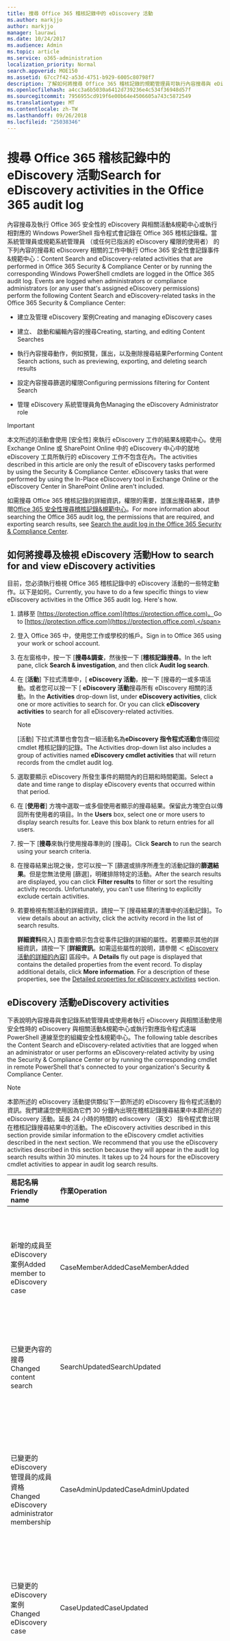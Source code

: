 ```yaml
---
title: 搜尋 Office 365 稽核記錄中的 eDiscovery 活動
ms.author: markjjo
author: markjjo
manager: laurawi
ms.date: 10/24/2017
ms.audience: Admin
ms.topic: article
ms.service: o365-administration
localization_priority: Normal
search.appverid: MOE150
ms.assetid: 67cc7f42-a53d-4751-b929-6005c80798f7
description: 了解如何將搜尋 Office 365 稽核記錄的規範管理員可執行內容搜尋與 eDiscovery 案件工作安全性會記錄的事件&amp;規範中心。
ms.openlocfilehash: a4cc3a6b5030a6412d739236e4c534f36948d57f
ms.sourcegitcommit: 7956955cd919f6e00b64e4506605a743c5872549
ms.translationtype: MT
ms.contentlocale: zh-TW
ms.lasthandoff: 09/26/2018
ms.locfileid: "25038346"
---
```

# <a name="search-for-ediscovery-activities-in-the-office-365-audit-log"></a><span data-ttu-id="9df3e-103">搜尋 Office 365 稽核記錄中的 eDiscovery 活動</span><span class="sxs-lookup"><span data-stu-id="9df3e-103">Search for eDiscovery activities in the Office 365 audit log</span></span>

<span data-ttu-id="9df3e-p101">內容搜尋及執行 Office 365 安全性的 eDiscovery 與相關活動&amp;規範中心或執行相對應的 Windows PowerShell 指令程式會記錄在 Office 365 稽核記錄檔。當系統管理員或規範系統管理員 （或任何已指派的 eDiscovery 權限的使用者） 的下列內容的搜尋和 eDiscovery 相關的工作中執行 Office 365 安全性會記錄事件&amp;規範中心：</span><span class="sxs-lookup"><span data-stu-id="9df3e-p101">Content Search and eDiscovery-related activities that are performed in Office 365 Security &amp; Compliance Center or by running the corresponding Windows PowerShell cmdlets are logged in the Office 365 audit log. Events are logged when administrators or compliance administrators (or any user that's assigned eDiscovery permissions) perform the following Content Search and eDiscovery-related tasks in the Office 365 Security &amp; Compliance Center:</span></span>
  
- <span data-ttu-id="9df3e-106">建立及管理 eDiscovery 案例</span><span class="sxs-lookup"><span data-stu-id="9df3e-106">Creating and managing eDiscovery cases</span></span>
    
- <span data-ttu-id="9df3e-107">建立、 啟動和編輯內容的搜尋</span><span class="sxs-lookup"><span data-stu-id="9df3e-107">Creating, starting, and editing Content Searches</span></span>
    
- <span data-ttu-id="9df3e-108">執行內容搜尋動作，例如預覽，匯出，以及刪除搜尋結果</span><span class="sxs-lookup"><span data-stu-id="9df3e-108">Performing Content Search actions, such as previewing, exporting, and deleting search results</span></span>
    
- <span data-ttu-id="9df3e-109">設定內容搜尋篩選的權限</span><span class="sxs-lookup"><span data-stu-id="9df3e-109">Configuring permissions filtering for Content Search</span></span>
    
- <span data-ttu-id="9df3e-110">管理 eDiscovery 系統管理員角色</span><span class="sxs-lookup"><span data-stu-id="9df3e-110">Managing the eDiscovery Administrator role</span></span>
    
> [!IMPORTANT]
> <span data-ttu-id="9df3e-p102">本文所述的活動會使用 [安全性] 來執行 eDiscovery 工作的結果&amp;規範中心。使用 Exchange Online 或 SharePoint Online 中的 eDiscovery 中心中的就地 eDiscovery 工具所執行的 eDiscovery 工作不包含在內。</span><span class="sxs-lookup"><span data-stu-id="9df3e-p102">The activities described in this article are only the result of eDiscovery tasks performed by using the Security &amp; Compliance Center. eDiscovery tasks that were performed by using the In-Place eDiscovery tool in Exchange Online or the eDiscovery Center in SharePoint Online aren't included.</span></span> 
  
<span data-ttu-id="9df3e-113">如需搜尋 Office 365 稽核記錄的詳細資訊，權限的需要，並匯出搜尋結果，請參閱[Office 365 安全性搜尋稽核記錄&amp;規範中心](search-the-audit-log-in-security-and-compliance.md)。</span><span class="sxs-lookup"><span data-stu-id="9df3e-113">For more information about searching the Office 365 audit log, the permissions that are required, and exporting search results, see [Search the audit log in the Office 365 Security &amp; Compliance Center](search-the-audit-log-in-security-and-compliance.md).</span></span>
  
## <a name="how-to-search-for-and-view-ediscovery-activities"></a><span data-ttu-id="9df3e-114">如何將搜尋及檢視 eDiscovery 活動</span><span class="sxs-lookup"><span data-stu-id="9df3e-114">How to search for and view eDiscovery activities</span></span>

<span data-ttu-id="9df3e-p103">目前，您必須執行檢視 Office 365 稽核記錄中的 eDiscovery 活動的一些特定動作。以下是如何。</span><span class="sxs-lookup"><span data-stu-id="9df3e-p103">Currently, you have to do a few specific things to view eDiscovery activities in the Office 365 audit log. Here's how.</span></span>
  
1. <span data-ttu-id="9df3e-117">請移至 [https://protection.office.com](https://protection.office.com)。</span><span class="sxs-lookup"><span data-stu-id="9df3e-117">Go to [https://protection.office.com](https://protection.office.com).</span></span>
    
2. <span data-ttu-id="9df3e-118">登入 Office 365 中，使用您工作或學校的帳戶。</span><span class="sxs-lookup"><span data-stu-id="9df3e-118">Sign in to Office 365 using your work or school account.</span></span>
    
3. <span data-ttu-id="9df3e-119">在左窗格中，按一下 [**搜尋&amp;調查**，然後按一下 [**稽核記錄搜尋**。</span><span class="sxs-lookup"><span data-stu-id="9df3e-119">In the left pane, click **Search &amp; investigation**, and then click **Audit log search**.</span></span>
    
4. <span data-ttu-id="9df3e-p104">在 [**活動**] 下拉式清單中，[ **eDiscovery 活動**，按一下 [搜尋的一或多項活動。或者您可以按一下 [ **eDiscovery 活動**搜尋所有 eDiscovery 相關的活動。</span><span class="sxs-lookup"><span data-stu-id="9df3e-p104">In the **Activities** drop-down list, under **eDiscovery activities**, click one or more activities to search for. Or you can click **eDiscovery activities** to search for all eDiscovery-related activities.</span></span> 
    
    > [!NOTE]
    > <span data-ttu-id="9df3e-122">[活動] 下拉式清單也會包含一組活動名為**eDiscovery 指令程式活動**會傳回從 cmdlet 稽核記錄的記錄。</span><span class="sxs-lookup"><span data-stu-id="9df3e-122">The Activities drop-down list also includes a group of activities named **eDiscovery cmdlet activities** that will return records from the cmdlet audit log.</span></span> 
  
5.  <span data-ttu-id="9df3e-123">選取要顯示 eDiscovery 所發生事件的期間內的日期和時間範圍。</span><span class="sxs-lookup"><span data-stu-id="9df3e-123">Select a date and time range to display eDiscovery events that occurred within that period.</span></span> 
    
6. <span data-ttu-id="9df3e-p105">在 [**使用者**] 方塊中選取一或多個使用者顯示的搜尋結果。保留此方塊空白以傳回所有使用者的項目。</span><span class="sxs-lookup"><span data-stu-id="9df3e-p105">In the **Users** box, select one or more users to display search results for. Leave this box blank to return entries for all users.</span></span> 
    
7. <span data-ttu-id="9df3e-126">按一下 [**搜尋**來執行使用搜尋準則的 [搜尋]。</span><span class="sxs-lookup"><span data-stu-id="9df3e-126">Click **Search** to run the search using your search criteria.</span></span> 
    
8. <span data-ttu-id="9df3e-p106">在搜尋結果出現之後，您可以按一下 [篩選或排序所產生的活動記錄的**篩選結果**。但是您無法使用 [篩選]，明確排除特定的活動。</span><span class="sxs-lookup"><span data-stu-id="9df3e-p106">After the search results are displayed, you can click **Filter results** to filter or sort the resulting activity records. Unfortunately, you can't use filtering to explicitly exclude certain activities.</span></span> 
    
9. <span data-ttu-id="9df3e-129">若要檢視有關活動的詳細資訊，請按一下 [搜尋結果的清單中的活動記錄]。</span><span class="sxs-lookup"><span data-stu-id="9df3e-129">To view details about an activity, click the activity record in the list of search results.</span></span> 
    
    <span data-ttu-id="9df3e-p107">**詳細資料**飛入] 頁面會顯示包含從事件記錄的詳細的屬性。若要顯示其他的詳細資訊，請按一下 [**詳細資訊**。如需這些屬性的說明，請參閱 ＜ [eDiscovery 活動的詳細的內容](#detailed-properties-for-ediscovery-activities)] 區段中。</span><span class="sxs-lookup"><span data-stu-id="9df3e-p107">A **Details** fly out page is displayed that contains the detailed properties from the event record. To display additional details, click **More information**. For a description of these properties, see the [Detailed properties for eDiscovery activities](#detailed-properties-for-ediscovery-activities) section.</span></span> 

  
## <a name="ediscovery-activities"></a><span data-ttu-id="9df3e-133">eDiscovery 活動</span><span class="sxs-lookup"><span data-stu-id="9df3e-133">eDiscovery activities</span></span>

<span data-ttu-id="9df3e-134">下表說明內容搜尋與會記錄系統管理員或使用者執行 eDiscovery 與相關活動使用安全性時的 eDiscovery 與相關活動&amp;規範中心或執行對應指令程式遠端 PowerShell 連線至您的組織安全性&amp;規範中心。</span><span class="sxs-lookup"><span data-stu-id="9df3e-134">The following table describes the Content Search and eDiscovery-related activities that are logged when an administrator or user performs an eDiscovery-related activity by using the Security &amp; Compliance Center or by running the corresponding cmdlet in remote PowerShell that's connected to your organization's Security &amp; Compliance Center.</span></span> 
  
> [!NOTE]
> <span data-ttu-id="9df3e-p108">本節所述的 eDiscovery 活動提供類似下一節所述的 eDiscovery 指令程式活動的資訊。我們建議您使用因為它們 30 分鐘內出現在稽核記錄搜尋結果中本節所述的 eDiscovery 活動。延長 24 小時的時間的 ediscovery （英文） 指令程式會出現在稽核記錄搜尋結果中的活動。</span><span class="sxs-lookup"><span data-stu-id="9df3e-p108">The eDiscovery activities described in this section provide similar information to the eDiscovery cmdlet activities described in the next section. We recommend that you use the eDiscovery activities described in this section because they will appear in the audit log search results within 30 minutes. It takes up to 24 hours for the eDiscovery cmdlet activities to appear in audit log search results.</span></span> 
  
|<span data-ttu-id="9df3e-138">**易記名稱**</span><span class="sxs-lookup"><span data-stu-id="9df3e-138">**Friendly name**</span></span>|<span data-ttu-id="9df3e-139">**作業**</span><span class="sxs-lookup"><span data-stu-id="9df3e-139">**Operation**</span></span>|<span data-ttu-id="9df3e-140">**對應的指令程式**</span><span class="sxs-lookup"><span data-stu-id="9df3e-140">**Corresponding cmdlet**</span></span>|<span data-ttu-id="9df3e-141">**描述**</span><span class="sxs-lookup"><span data-stu-id="9df3e-141">**Description**</span></span>|
|:-----|:-----|:-----|:-----|
|<span data-ttu-id="9df3e-142">新增的成員至 eDiscovery 案例</span><span class="sxs-lookup"><span data-stu-id="9df3e-142">Added member to eDiscovery case</span></span>  <br/> |<span data-ttu-id="9df3e-143">CaseMemberAdded</span><span class="sxs-lookup"><span data-stu-id="9df3e-143">CaseMemberAdded</span></span>  <br/> |<span data-ttu-id="9df3e-144">新增 ComplianceCaseMember</span><span class="sxs-lookup"><span data-stu-id="9df3e-144">Add-ComplianceCaseMember</span></span>  <br/> |<span data-ttu-id="9df3e-p109">使用者已新增為 eDiscovery 案例的成員。以案例的成員身分，使用者可以執行根據是否他們已指派必要權限的各種案例相關工作。</span><span class="sxs-lookup"><span data-stu-id="9df3e-p109">A user was added as a member of an eDiscovery case. As a member of a case, a user can perform various case-related tasks depending on whether they have been assigned the necessary permissions.</span></span>  <br/> |
|<span data-ttu-id="9df3e-147">已變更內容的搜尋</span><span class="sxs-lookup"><span data-stu-id="9df3e-147">Changed content search</span></span>  <br/> |<span data-ttu-id="9df3e-148">SearchUpdated</span><span class="sxs-lookup"><span data-stu-id="9df3e-148">SearchUpdated</span></span>  <br/> |<span data-ttu-id="9df3e-149">Set-ComplianceSearch</span><span class="sxs-lookup"><span data-stu-id="9df3e-149">Set-ComplianceSearch</span></span>  <br/> |<span data-ttu-id="9df3e-p110">已變更現有的內容搜尋。新增或移除的內容位置或編輯搜尋查詢可以包含的變更。</span><span class="sxs-lookup"><span data-stu-id="9df3e-p110">An existing content search was changed. Changes can include adding or removing content locations or editing the search query.</span></span>  <br/> |
|<span data-ttu-id="9df3e-152">已變更的 eDiscovery 管理員的成員資格</span><span class="sxs-lookup"><span data-stu-id="9df3e-152">Changed eDiscovery administrator membership</span></span>  <br/> |<span data-ttu-id="9df3e-153">CaseAdminUpdated</span><span class="sxs-lookup"><span data-stu-id="9df3e-153">CaseAdminUpdated</span></span>  <br/> |<span data-ttu-id="9df3e-154">更新 eDiscoveryCaseAdmin</span><span class="sxs-lookup"><span data-stu-id="9df3e-154">Update-eDiscoveryCaseAdmin</span></span>  <br/> |<span data-ttu-id="9df3e-p111">已變更您的組織中的 eDiscovery 管理員的清單。這項活動會記錄時的 eDiscovery 管理員清單取代為新的使用者群組。如果新增或移除單一使用者時，會記錄 CaseAdminAdded 作業。</span><span class="sxs-lookup"><span data-stu-id="9df3e-p111">The list of eDiscovery Administrators in your organization was changed. This activity is logged when the list of eDiscovery Administrators is replaced with a group of new users. If a single user is added or removed, the CaseAdminAdded operation is logged.</span></span>  <br/> |
|<span data-ttu-id="9df3e-158">已變更的 eDiscovery 案例</span><span class="sxs-lookup"><span data-stu-id="9df3e-158">Changed eDiscovery case</span></span>  <br/> |<span data-ttu-id="9df3e-159">CaseUpdated</span><span class="sxs-lookup"><span data-stu-id="9df3e-159">CaseUpdated</span></span>  <br/> |<span data-ttu-id="9df3e-160">設定 ComplianceCase</span><span class="sxs-lookup"><span data-stu-id="9df3e-160">Set-ComplianceCase</span></span>  <br/> |<span data-ttu-id="9df3e-p112">已變更 eDiscovery 案例。變更包括關閉開啟的案例或重新開啟關閉的案例。</span><span class="sxs-lookup"><span data-stu-id="9df3e-p112">An eDiscovery case was changed. Changes include closing an open case or re-opening a closed case.</span></span>  <br/> |
|<span data-ttu-id="9df3e-163">已變更的 eDiscovery 案件成員資格</span><span class="sxs-lookup"><span data-stu-id="9df3e-163">Changed eDiscovery case membership</span></span>  <br/> |<span data-ttu-id="9df3e-164">CaseMemberUpdated</span><span class="sxs-lookup"><span data-stu-id="9df3e-164">CaseMemberUpdated</span></span>  <br/> |<span data-ttu-id="9df3e-165">更新 ComplianceCaseMember</span><span class="sxs-lookup"><span data-stu-id="9df3e-165">Update-ComplianceCaseMember</span></span>  <br/> |<span data-ttu-id="9df3e-p113">已變更 eDiscovery 案例的成員資格清單。當所有成員都已都取代為一組新的使用者會記錄此活動。如果新增或移除的單一成員時，會記錄 CaseMemberAdded 或 CaseMemberRemoved 作業。</span><span class="sxs-lookup"><span data-stu-id="9df3e-p113">The membership list of an eDiscovery case was changed. This activity is logged when all members are replaced with a group of new users. If a single member is added or removed, CaseMemberAdded or CaseMemberRemoved operation is logged.</span></span>  <br/> |
|<span data-ttu-id="9df3e-169">變更搜尋權限篩選</span><span class="sxs-lookup"><span data-stu-id="9df3e-169">Changed search permissions filter</span></span>  <br/> |<span data-ttu-id="9df3e-170">SearchPermissionUpdated</span><span class="sxs-lookup"><span data-stu-id="9df3e-170">SearchPermissionUpdated</span></span>  <br/> |<span data-ttu-id="9df3e-171">設定 ComplianceSecurityFilter</span><span class="sxs-lookup"><span data-stu-id="9df3e-171">Set-ComplianceSecurityFilter</span></span>  <br/> |<span data-ttu-id="9df3e-172">搜尋的權限篩選已變更。</span><span class="sxs-lookup"><span data-stu-id="9df3e-172">A search permissions filter was changed.</span></span>  <br/> |
|<span data-ttu-id="9df3e-173">已變更的搜尋查詢的 eDiscovery 案件保留</span><span class="sxs-lookup"><span data-stu-id="9df3e-173">Changed search query for eDiscovery case hold</span></span>  <br/> |<span data-ttu-id="9df3e-174">HoldUpdated</span><span class="sxs-lookup"><span data-stu-id="9df3e-174">HoldUpdated</span></span>  <br/> |<span data-ttu-id="9df3e-175">設定 CaseHoldRule</span><span class="sxs-lookup"><span data-stu-id="9df3e-175">Set-CaseHoldRule</span></span>  <br/> |<span data-ttu-id="9df3e-p114">已變更查詢式保留 eDiscovery 案例相關聯。可能的變更包括編輯查詢或日期範圍內的查詢式保留。</span><span class="sxs-lookup"><span data-stu-id="9df3e-p114">A query-based hold associated with an eDiscovery case was changed. Possible changes include editing the query or date range for a query-based hold.</span></span>  <br/> |
|<span data-ttu-id="9df3e-178">下載內容搜尋預覽項目</span><span class="sxs-lookup"><span data-stu-id="9df3e-178">Content search preview item downloaded</span></span>  <br/> |<span data-ttu-id="9df3e-179">PreviewItemDownloaded</span><span class="sxs-lookup"><span data-stu-id="9df3e-179">PreviewItemDownloaded</span></span>  <br/> |<span data-ttu-id="9df3e-180">不適用</span><span class="sxs-lookup"><span data-stu-id="9df3e-180">N/A</span></span>  <br/> |<span data-ttu-id="9df3e-181">使用者下載項目至其本機電腦 （依序按一下 [**下載原始項目的**連結) 時預覽搜尋結果。</span><span class="sxs-lookup"><span data-stu-id="9df3e-181">A user downloaded an item to their local computer (by clicking the **Download original item** link) when previewing search results.</span></span>  <br/> |
|<span data-ttu-id="9df3e-182">內容搜尋預覽項目列</span><span class="sxs-lookup"><span data-stu-id="9df3e-182">Content search preview item listed</span></span>  <br/> |<span data-ttu-id="9df3e-183">PreviewItemListed</span><span class="sxs-lookup"><span data-stu-id="9df3e-183">PreviewItemListed</span></span>  <br/> |<span data-ttu-id="9df3e-184">不適用</span><span class="sxs-lookup"><span data-stu-id="9df3e-184">N/A</span></span>  <br/> |<span data-ttu-id="9df3e-185">使用者按下**預覽搜尋結果**顯示預覽搜尋結果頁面，其中會列出最多 1000 位內容的搜尋結果項目。</span><span class="sxs-lookup"><span data-stu-id="9df3e-185">A user clicked **Preview search results** to display the preview search results page, which lists up to 1000 items from the results of a Content Search.</span></span>  <br/> |
|<span data-ttu-id="9df3e-186">內容搜尋預覽項目檢視</span><span class="sxs-lookup"><span data-stu-id="9df3e-186">Content search preview item viewed</span></span>  <br/> |<span data-ttu-id="9df3e-187">PreviewItemRendered</span><span class="sxs-lookup"><span data-stu-id="9df3e-187">PreviewItemRendered</span></span>  <br/> |<span data-ttu-id="9df3e-188">不適用</span><span class="sxs-lookup"><span data-stu-id="9df3e-188">N/A</span></span>  <br/> |<span data-ttu-id="9df3e-189">EDiscovery 管理員預覽搜尋結果時按一下 [檢視項目。</span><span class="sxs-lookup"><span data-stu-id="9df3e-189">An eDiscovery manager viewed an item by clicking it when previewing search results.</span></span>  <br/> |
|<span data-ttu-id="9df3e-190">建立內容的搜尋</span><span class="sxs-lookup"><span data-stu-id="9df3e-190">Created content search</span></span>  <br/> |<span data-ttu-id="9df3e-191">SearchCreated</span><span class="sxs-lookup"><span data-stu-id="9df3e-191">SearchCreated</span></span>  <br/> |<span data-ttu-id="9df3e-192">New-ComplianceSearch</span><span class="sxs-lookup"><span data-stu-id="9df3e-192">New-ComplianceSearch</span></span>  <br/> |<span data-ttu-id="9df3e-193">建立新的內容搜尋。</span><span class="sxs-lookup"><span data-stu-id="9df3e-193">A new content search was created.</span></span>  <br/> |
|<span data-ttu-id="9df3e-194">建立的 eDiscovery 管理員</span><span class="sxs-lookup"><span data-stu-id="9df3e-194">Created eDiscovery administrator</span></span>  <br/> |<span data-ttu-id="9df3e-195">CaseAdminAdded</span><span class="sxs-lookup"><span data-stu-id="9df3e-195">CaseAdminAdded</span></span>  <br/> |<span data-ttu-id="9df3e-196">新增 eDiscoveryCaseAdmin</span><span class="sxs-lookup"><span data-stu-id="9df3e-196">Add-eDiscoveryCaseAdmin</span></span>  <br/> |<span data-ttu-id="9df3e-197">使用者已新增為組織中的 eDiscovery 管理員。</span><span class="sxs-lookup"><span data-stu-id="9df3e-197">A user was added as an eDiscovery Administrator in the organization.</span></span>  <br/> |
|<span data-ttu-id="9df3e-198">建立的 eDiscovery 案例</span><span class="sxs-lookup"><span data-stu-id="9df3e-198">Created eDiscovery case</span></span>  <br/> |<span data-ttu-id="9df3e-199">CaseAdded</span><span class="sxs-lookup"><span data-stu-id="9df3e-199">CaseAdded</span></span>  <br/> |<span data-ttu-id="9df3e-200">新 ComplianceCase</span><span class="sxs-lookup"><span data-stu-id="9df3e-200">New-ComplianceCase</span></span>  <br/> |<span data-ttu-id="9df3e-p115">建立 eDiscovery 案例。建立案例之後，您只能有指定其名稱。新增成員、 建立保留，以及建立 case 結果中所記錄的其他事件相關聯的內容搜尋其他案例相關的工作。</span><span class="sxs-lookup"><span data-stu-id="9df3e-p115">An eDiscovery case was created. When a case is created, you only have to give it a name. Other case-related tasks such as adding members, creating holds, and creating content searches associated with the case result in additional events being logged.</span></span>  <br/> |
|<span data-ttu-id="9df3e-204">建立搜尋權限篩選</span><span class="sxs-lookup"><span data-stu-id="9df3e-204">Created search permissions filter</span></span>  <br/> |<span data-ttu-id="9df3e-205">SearchPermissionCreated</span><span class="sxs-lookup"><span data-stu-id="9df3e-205">SearchPermissionCreated</span></span>  <br/> |<span data-ttu-id="9df3e-206">新 ComplianceSecurityFilter</span><span class="sxs-lookup"><span data-stu-id="9df3e-206">New-ComplianceSecurityFilter</span></span>  <br/> |<span data-ttu-id="9df3e-207">建立搜尋權限篩選時。</span><span class="sxs-lookup"><span data-stu-id="9df3e-207">A search permissions filter was created.</span></span>  <br/> |
|<span data-ttu-id="9df3e-208">建立的搜尋查詢的 eDiscovery 案件保留</span><span class="sxs-lookup"><span data-stu-id="9df3e-208">Created search query for eDiscovery case hold</span></span>  <br/> |<span data-ttu-id="9df3e-209">HoldCreated</span><span class="sxs-lookup"><span data-stu-id="9df3e-209">HoldCreated</span></span>  <br/> |<span data-ttu-id="9df3e-210">新 CaseHoldRule</span><span class="sxs-lookup"><span data-stu-id="9df3e-210">New-CaseHoldRule</span></span>  <br/> |<span data-ttu-id="9df3e-211">建立查詢式保留 eDiscovery 案例相關聯。</span><span class="sxs-lookup"><span data-stu-id="9df3e-211">A query-based hold associated with an eDiscovery case was created.</span></span>  <br/> |
|<span data-ttu-id="9df3e-212">已刪除的內容搜尋</span><span class="sxs-lookup"><span data-stu-id="9df3e-212">Deleted content search</span></span>  <br/> |<span data-ttu-id="9df3e-213">SearchRemoved</span><span class="sxs-lookup"><span data-stu-id="9df3e-213">SearchRemoved</span></span>  <br/> |<span data-ttu-id="9df3e-214">Remove-ComplianceSearch</span><span class="sxs-lookup"><span data-stu-id="9df3e-214">Remove-ComplianceSearch</span></span>  <br/> |<span data-ttu-id="9df3e-215">已刪除現有的內容搜尋。</span><span class="sxs-lookup"><span data-stu-id="9df3e-215">An existing content search was deleted.</span></span>  <br/> |
|<span data-ttu-id="9df3e-216">刪除的 eDiscovery 管理員</span><span class="sxs-lookup"><span data-stu-id="9df3e-216">Deleted eDiscovery administrator</span></span>  <br/> |<span data-ttu-id="9df3e-217">CaseAdminRemoved</span><span class="sxs-lookup"><span data-stu-id="9df3e-217">CaseAdminRemoved</span></span>  <br/> |<span data-ttu-id="9df3e-218">移除 eDiscoveryCaseAdmin</span><span class="sxs-lookup"><span data-stu-id="9df3e-218">Remove-eDiscoveryCaseAdmin</span></span>  <br/> |<span data-ttu-id="9df3e-219">EDiscovery 管理員已從您的組織中刪除。</span><span class="sxs-lookup"><span data-stu-id="9df3e-219">An eDiscovery Administrator was deleted from your organization.</span></span>  <br/> |
|<span data-ttu-id="9df3e-220">已刪除的 eDiscovery 案例</span><span class="sxs-lookup"><span data-stu-id="9df3e-220">Deleted eDiscovery case</span></span>  <br/> |<span data-ttu-id="9df3e-221">CaseRemoved</span><span class="sxs-lookup"><span data-stu-id="9df3e-221">CaseRemoved</span></span>  <br/> |<span data-ttu-id="9df3e-222">移除 ComplianceCase</span><span class="sxs-lookup"><span data-stu-id="9df3e-222">Remove-ComplianceCase</span></span>  <br/> |<span data-ttu-id="9df3e-p116">已刪除 eDiscovery 案例。與案例相關聯任何保留具有要移除之前可刪除案例的附註。</span><span class="sxs-lookup"><span data-stu-id="9df3e-p116">An eDiscovery case was deleted. Note that any hold associated with the case has to be removed before the case can be deleted.</span></span>  <br/> |
|<span data-ttu-id="9df3e-225">刪除的搜尋權限篩選</span><span class="sxs-lookup"><span data-stu-id="9df3e-225">Deleted search permissions filter</span></span>  <br/> |<span data-ttu-id="9df3e-226">SearchPermissionRemoved</span><span class="sxs-lookup"><span data-stu-id="9df3e-226">SearchPermissionRemoved</span></span>  <br/> |<span data-ttu-id="9df3e-227">移除 ComplianceSecurityFilter</span><span class="sxs-lookup"><span data-stu-id="9df3e-227">Remove-ComplianceSecurityFilter</span></span>  <br/> |<span data-ttu-id="9df3e-228">搜尋的權限篩選已遭刪除。</span><span class="sxs-lookup"><span data-stu-id="9df3e-228">A search permissions filter was deleted.</span></span>  <br/> |
|<span data-ttu-id="9df3e-229">EDiscovery 案件保留已刪除的搜尋查詢</span><span class="sxs-lookup"><span data-stu-id="9df3e-229">Deleted search query for eDiscovery case hold</span></span>  <br/> |<span data-ttu-id="9df3e-230">HoldRemoved</span><span class="sxs-lookup"><span data-stu-id="9df3e-230">HoldRemoved</span></span>  <br/> |<span data-ttu-id="9df3e-231">移除 CaseHoldRule</span><span class="sxs-lookup"><span data-stu-id="9df3e-231">Remove-CaseHoldRule</span></span>  <br/> |<span data-ttu-id="9df3e-p117">EDiscovery 案例相關聯的查詢式保留已刪除。從保留移除查詢通常是刪除保留的結果。刪除保留或保留查詢時所保留的內容位置所發行。</span><span class="sxs-lookup"><span data-stu-id="9df3e-p117">A query-based hold associated with an eDiscovery case was deleted. Removing the query from the hold is often the result of deleting a hold. When a hold or a hold query are deleted, the content locations that were on hold are released.</span></span>  <br/> |
|<span data-ttu-id="9df3e-235">下載的匯出的內容搜尋</span><span class="sxs-lookup"><span data-stu-id="9df3e-235">Downloaded export of content search</span></span>  <br/> |<span data-ttu-id="9df3e-236">SearchResultDownloaded</span><span class="sxs-lookup"><span data-stu-id="9df3e-236">SearchResultDownloaded</span></span>  <br/> |<span data-ttu-id="9df3e-237">不適用</span><span class="sxs-lookup"><span data-stu-id="9df3e-237">N/A</span></span>  <br/> |<span data-ttu-id="9df3e-p118">使用者下載到他們的本機電腦的內容的搜尋結果。請注意**啟動匯出的內容搜尋**活動起始之前可以下載搜尋結果。</span><span class="sxs-lookup"><span data-stu-id="9df3e-p118">A user downloaded the results of a content search to their local computer. Note that a **Started export of content search** activity has to be initiated before search results can be downloaded.  </span></span><br/> |
|<span data-ttu-id="9df3e-240">預覽內容搜尋結果</span><span class="sxs-lookup"><span data-stu-id="9df3e-240">Previewed results of content search</span></span>  <br/> |<span data-ttu-id="9df3e-241">SearchPreviewed</span><span class="sxs-lookup"><span data-stu-id="9df3e-241">SearchPreviewed</span></span>  <br/> |<span data-ttu-id="9df3e-242">不適用</span><span class="sxs-lookup"><span data-stu-id="9df3e-242">N/A</span></span>  <br/> |<span data-ttu-id="9df3e-243">使用者可預覽內容搜尋結果。</span><span class="sxs-lookup"><span data-stu-id="9df3e-243">A user previewed the results of a content search.</span></span>  <br/> |
|<span data-ttu-id="9df3e-244">已清除內容的搜尋結果</span><span class="sxs-lookup"><span data-stu-id="9df3e-244">Purged results of content search</span></span>  <br/> |<span data-ttu-id="9df3e-245">SearchResultsPurged</span><span class="sxs-lookup"><span data-stu-id="9df3e-245">SearchResultsPurged</span></span>  <br/> |<span data-ttu-id="9df3e-246">New-ComplianceSearchAction</span><span class="sxs-lookup"><span data-stu-id="9df3e-246">New-ComplianceSearchAction</span></span>  <br/> |<span data-ttu-id="9df3e-247">使用者執行清除內容的搜尋結果**新增 ComplianceSearchAction-清除**命令。</span><span class="sxs-lookup"><span data-stu-id="9df3e-247">A user purged the results of a Content Search by running the **New-ComplianceSearchAction -Purge** command.</span></span>  <br/> |
|<span data-ttu-id="9df3e-248">已移除的內容搜尋分析</span><span class="sxs-lookup"><span data-stu-id="9df3e-248">Removed analysis of content search</span></span>  <br/> |<span data-ttu-id="9df3e-249">RemovedSearchResultsSentToZoom</span><span class="sxs-lookup"><span data-stu-id="9df3e-249">RemovedSearchResultsSentToZoom</span></span>  <br/> |<span data-ttu-id="9df3e-250">移除 ComplianceSearchAction</span><span class="sxs-lookup"><span data-stu-id="9df3e-250">Remove-ComplianceSearchAction</span></span>  <br/> |<span data-ttu-id="9df3e-p119">內容搜尋準備動作 （若要準備 Office 365 進階 eDiscovery 搜尋結果） 已遭刪除。若 [準備] 動作小於兩週的舊，請從 Microsoft Azure 存放區刪除已備妥進階 eDiscovery 搜尋結果。如果 [準備] 動作已超過 2 週，此事件會指出已刪除的對應準備動作。</span><span class="sxs-lookup"><span data-stu-id="9df3e-p119">A content search prepare action (to prepare search results for Office 365 Advanced eDiscovery) was deleted. If the preparation action was less than two weeks old, the search results that were prepared for Advanced eDiscovery were deleted from the Microsoft Azure storage area. If the preparation action was older than 2 weeks, then this event indicates that only the corresponding preparation action was deleted.</span></span>  <br/> |
|<span data-ttu-id="9df3e-254">已移除的匯出的內容搜尋</span><span class="sxs-lookup"><span data-stu-id="9df3e-254">Removed export of content search</span></span>  <br/> |<span data-ttu-id="9df3e-255">RemovedSearchExported</span><span class="sxs-lookup"><span data-stu-id="9df3e-255">RemovedSearchExported</span></span>  <br/> |<span data-ttu-id="9df3e-256">移除 ComplianceSearchAction</span><span class="sxs-lookup"><span data-stu-id="9df3e-256">Remove-ComplianceSearchAction</span></span>  <br/> |<span data-ttu-id="9df3e-p120">內容搜尋匯出動作已遭刪除。如果 [匯出] 動作已小於兩週的舊，已刪除已上傳至 Microsoft Azure 的存放區] 區域中的搜尋結果。如果 [匯出] 動作已超過 2 週，此事件會指出已刪除的對應匯出動作。</span><span class="sxs-lookup"><span data-stu-id="9df3e-p120">A content search export action was deleted. If the export action was less than two weeks old, the search results that were uploaded to the Microsoft Azure storage area were deleted. If the export action was older than 2 weeks, then this event indicates that only the corresponding export action was deleted.</span></span>  <br/> |
|<span data-ttu-id="9df3e-260">已移除的成員從 eDiscovery 案例</span><span class="sxs-lookup"><span data-stu-id="9df3e-260">Removed member from eDiscovery case</span></span>  <br/> |<span data-ttu-id="9df3e-261">CaseMemberRemoved</span><span class="sxs-lookup"><span data-stu-id="9df3e-261">CaseMemberRemoved</span></span>  <br/> |<span data-ttu-id="9df3e-262">移除 ComplianceCaseMember</span><span class="sxs-lookup"><span data-stu-id="9df3e-262">Remove-ComplianceCaseMember</span></span>  <br/> |<span data-ttu-id="9df3e-263">使用者已移除 eDiscovery 案例的成員。</span><span class="sxs-lookup"><span data-stu-id="9df3e-263">A user was removed as a member of an eDiscovery case.</span></span>  <br/> |
|<span data-ttu-id="9df3e-264">移除預覽內容搜尋結果</span><span class="sxs-lookup"><span data-stu-id="9df3e-264">Removed preview results of content search</span></span>  <br/> |<span data-ttu-id="9df3e-265">RemovedSearchPreviewed</span><span class="sxs-lookup"><span data-stu-id="9df3e-265">RemovedSearchPreviewed</span></span>  <br/> |<span data-ttu-id="9df3e-266">移除 ComplianceSearchAction</span><span class="sxs-lookup"><span data-stu-id="9df3e-266">Remove-ComplianceSearchAction</span></span>  <br/> |<span data-ttu-id="9df3e-267">內容搜尋預覽動作已遭刪除。</span><span class="sxs-lookup"><span data-stu-id="9df3e-267">A content search preview action was deleted.</span></span>  <br/> |
|<span data-ttu-id="9df3e-268">執行內容搜尋已移除的清除動作</span><span class="sxs-lookup"><span data-stu-id="9df3e-268">Removed purge action performed on content search</span></span>  <br/> |<span data-ttu-id="9df3e-269">RemovedSearchResultsPurged</span><span class="sxs-lookup"><span data-stu-id="9df3e-269">RemovedSearchResultsPurged</span></span>  <br/> |<span data-ttu-id="9df3e-270">移除 ComplianceSearchAction</span><span class="sxs-lookup"><span data-stu-id="9df3e-270">Remove-ComplianceSearchAction</span></span>  <br/> |<span data-ttu-id="9df3e-271">內容搜尋清除動作已遭刪除。</span><span class="sxs-lookup"><span data-stu-id="9df3e-271">A content search purge action was deleted.</span></span>  <br/> |
|<span data-ttu-id="9df3e-272">移除搜尋報告</span><span class="sxs-lookup"><span data-stu-id="9df3e-272">Removed search report</span></span>  <br/> |<span data-ttu-id="9df3e-273">SearchReportRemoved</span><span class="sxs-lookup"><span data-stu-id="9df3e-273">SearchReportRemoved</span></span>  <br/> |<span data-ttu-id="9df3e-274">移除 ComplianceSearchAction</span><span class="sxs-lookup"><span data-stu-id="9df3e-274">Remove-ComplianceSearchAction</span></span>  <br/> |<span data-ttu-id="9df3e-275">內容搜尋匯出報告動作已遭刪除。</span><span class="sxs-lookup"><span data-stu-id="9df3e-275">A content search export report action was deleted.</span></span>  <br/> |
|<span data-ttu-id="9df3e-276">內容搜尋的開始的分析</span><span class="sxs-lookup"><span data-stu-id="9df3e-276">Started analysis of content search</span></span>  <br/> |<span data-ttu-id="9df3e-277">SearchResultsSentToZoom</span><span class="sxs-lookup"><span data-stu-id="9df3e-277">SearchResultsSentToZoom</span></span>  <br/> |<span data-ttu-id="9df3e-278">New-ComplianceSearchAction</span><span class="sxs-lookup"><span data-stu-id="9df3e-278">New-ComplianceSearchAction</span></span>  <br/> |<span data-ttu-id="9df3e-279">內容的搜尋結果已備妥進階在 eDiscovery 中的分析。</span><span class="sxs-lookup"><span data-stu-id="9df3e-279">The results of a content search were prepared for analysis in Advanced eDiscovery.</span></span>  <br/> |
|<span data-ttu-id="9df3e-280">啟動內容的搜尋</span><span class="sxs-lookup"><span data-stu-id="9df3e-280">Started content search</span></span>  <br/> |<span data-ttu-id="9df3e-281">SearchStarted</span><span class="sxs-lookup"><span data-stu-id="9df3e-281">SearchStarted</span></span>  <br/> |<span data-ttu-id="9df3e-282">Start-ComplianceSearch</span><span class="sxs-lookup"><span data-stu-id="9df3e-282">Start-ComplianceSearch</span></span>  <br/> |<span data-ttu-id="9df3e-p121">啟動內容的搜尋。當您建立或變更內容的搜尋使用安全性&amp;規範中心 GUI，搜尋會自動啟動。如果您建立或使用**新 ComplianceSearch**或**組 ComplianceSearch**指令程式來變更搜尋，您必須執行**開始 ComplianceSearch**指令程式來啟動搜尋。</span><span class="sxs-lookup"><span data-stu-id="9df3e-p121">A content search was started. When you create or change a content search by using the Security &amp; Compliance Center GUI, the search is automatically started. If you create or change a search by using the **New-ComplianceSearch** or **Set-ComplianceSearch** cmdlet, you have to run the **Start-ComplianceSearch** cmdlet to start the search.  </span></span><br/> |
|<span data-ttu-id="9df3e-286">內容搜尋的開始的匯出</span><span class="sxs-lookup"><span data-stu-id="9df3e-286">Started export of content search</span></span>  <br/> |<span data-ttu-id="9df3e-287">SearchExported</span><span class="sxs-lookup"><span data-stu-id="9df3e-287">SearchExported</span></span>  <br/> |<span data-ttu-id="9df3e-288">New-ComplianceSearchAction</span><span class="sxs-lookup"><span data-stu-id="9df3e-288">New-ComplianceSearchAction</span></span>  <br/> |<span data-ttu-id="9df3e-289">使用者在匯出內容的搜尋結果。</span><span class="sxs-lookup"><span data-stu-id="9df3e-289">A user exported the results of a content search.</span></span>  <br/> |
|<span data-ttu-id="9df3e-290">開始的匯出報告</span><span class="sxs-lookup"><span data-stu-id="9df3e-290">Started export report</span></span>  <br/> |<span data-ttu-id="9df3e-291">SearchReport</span><span class="sxs-lookup"><span data-stu-id="9df3e-291">SearchReport</span></span>  <br/> |<span data-ttu-id="9df3e-292">New-ComplianceSearchAction</span><span class="sxs-lookup"><span data-stu-id="9df3e-292">New-ComplianceSearchAction</span></span>  <br/> |<span data-ttu-id="9df3e-293">使用者在匯出內容搜尋報告。</span><span class="sxs-lookup"><span data-stu-id="9df3e-293">A user exported a content search report.</span></span>  <br/> |
|<span data-ttu-id="9df3e-294">停止內容搜尋</span><span class="sxs-lookup"><span data-stu-id="9df3e-294">Stopped content search</span></span>  <br/> |<span data-ttu-id="9df3e-295">SearchStopped</span><span class="sxs-lookup"><span data-stu-id="9df3e-295">SearchStopped</span></span>  <br/> |<span data-ttu-id="9df3e-296">Stop-ComplianceSearch</span><span class="sxs-lookup"><span data-stu-id="9df3e-296">Stop-ComplianceSearch</span></span>  <br/> |<span data-ttu-id="9df3e-297">使用者已停止內容的搜尋。</span><span class="sxs-lookup"><span data-stu-id="9df3e-297">A user stopped a content search.</span></span>  <br/> |
  
## <a name="ediscovery-cmdlet-activities"></a><span data-ttu-id="9df3e-298">eDiscovery 指令程式活動</span><span class="sxs-lookup"><span data-stu-id="9df3e-298">eDiscovery cmdlet activities</span></span>

<span data-ttu-id="9df3e-p122">下表列出系統管理員或使用者會使用 [安全性] 執行 eDiscovery 與相關活動會記錄指令程式稽核記錄&amp;規範中心或相對應的指令程式執行遠端 PowerShell 中的連線至您的組織安全性&amp;規範中心。請注意的不同此表格中所列的指令程式活動與前一節所述的 eDiscovery 活動的稽核記錄一筆記錄的詳細的資訊。</span><span class="sxs-lookup"><span data-stu-id="9df3e-p122">The following table lists the cmdlet audit log records that are logged when an administrator or user performs an eDiscovery-related activity by using the Security &amp; Compliance Center or by running the corresponding cmdlet in remote PowerShell that's connected to your organization's Security &amp; Compliance Center. Note that the detailed information in the audit log record is different for the cmdlet activities listed in this table and the eDiscovery activities described in the previous section.</span></span> 
  
<span data-ttu-id="9df3e-301">先前所述，延長 24 小時的時間 ediscovery 指令程式會出現在稽核記錄搜尋結果中的活動。</span><span class="sxs-lookup"><span data-stu-id="9df3e-301">As previously stated, it takes up to 24 hours for eDiscovery cmdlet activities to appear in the audit log search results.</span></span>
  
> [!TIP]
> <span data-ttu-id="9df3e-p123">下表中的 [**作業**] 欄中的 cmdlet 連結至 TechNet 上對應的指令程式說明主題。移至每個指令程式可用參數的描述指令程式說明主題。記錄每個 eDiscovery 指令程式活動的稽核記錄項目中會包含參數和參數值已指令程式搭配使用。</span><span class="sxs-lookup"><span data-stu-id="9df3e-p123">The cmdlets in the **Operation** column in the following table are linked to the corresponding cmdlet help topic on TechNet. Go to the cmdlet help topic for a description of the available parameters for each cmdlet. The parameter and the parameter value that were used with a cmdlet are included in the audit log entry for each eDiscovery cmdlet activity that's logged.</span></span> 
  
|<span data-ttu-id="9df3e-305">**易記名稱**</span><span class="sxs-lookup"><span data-stu-id="9df3e-305">**Friendly name**</span></span>|<span data-ttu-id="9df3e-306">**作業 (cmdlet)**</span><span class="sxs-lookup"><span data-stu-id="9df3e-306">**Operation (cmdlet)**</span></span>|<span data-ttu-id="9df3e-307">**描述**</span><span class="sxs-lookup"><span data-stu-id="9df3e-307">**Description**</span></span>|
|:-----|:-----|:-----|
|<span data-ttu-id="9df3e-308">EDiscovery 案例中建立的暫止</span><span class="sxs-lookup"><span data-stu-id="9df3e-308">Created hold in eDiscovery case</span></span>  <br/> |[<span data-ttu-id="9df3e-309">新 CaseHoldPolicy</span><span class="sxs-lookup"><span data-stu-id="9df3e-309">New-CaseHoldPolicy</span></span>](https://go.microsoft.com/fwlink/p/?LinkId=823813) <br/> |<span data-ttu-id="9df3e-p124">保留所建立的 eDiscovery 案例。或者沒有指定的內容來源可以建立保留。如果指定的內容來源，他們將稽核記錄項目中加以識別。</span><span class="sxs-lookup"><span data-stu-id="9df3e-p124">A hold was created for an eDiscovery case. A hold can be created with or without specifying a content source. If content sources are specified, they'll be identified in the audit log entry.</span></span>  <br/> |
|<span data-ttu-id="9df3e-313">刪除的保留從 eDiscovery 案例</span><span class="sxs-lookup"><span data-stu-id="9df3e-313">Deleted hold from eDiscovery case</span></span>  <br/> |[<span data-ttu-id="9df3e-314">移除 CaseHoldPolicy</span><span class="sxs-lookup"><span data-stu-id="9df3e-314">Remove-CaseHoldPolicy</span></span>](https://go.microsoft.com/fwlink/p/?LinkId=823814) <br/> |<span data-ttu-id="9df3e-p125">EDiscovery 案例相關聯的保留已刪除。刪除保留釋放所有從保留內容的位置。刪除保留也會導致刪除與該保留相關聯的 case 保留規則 （請參閱**移除 CaseHoldRule**下）。</span><span class="sxs-lookup"><span data-stu-id="9df3e-p125">A hold that is associated with an eDiscovery case was deleted. Deleting a hold releases all of the content locations from the hold. Deleting the hold also results in deleting the case hold rules associated with the hold (see **Remove-CaseHoldRule** below).  </span></span><br/> |
|<span data-ttu-id="9df3e-318">EDiscovery 案例中的變更的暫止</span><span class="sxs-lookup"><span data-stu-id="9df3e-318">Changed hold in eDiscovery case</span></span>  <br/> |[<span data-ttu-id="9df3e-319">設定 CaseHoldPolicy</span><span class="sxs-lookup"><span data-stu-id="9df3e-319">Set-CaseHoldPolicy</span></span>](https://go.microsoft.com/fwlink/p/?LinkId=823815) <br/> |<span data-ttu-id="9df3e-p126">EDiscovery 與相關聯的保留已變更。可能的變更包括新增或移除的內容位置或關閉 （停用） 保留。</span><span class="sxs-lookup"><span data-stu-id="9df3e-p126">A hold that is associated with an eDiscovery was changed. Possible changes include adding or removing content locations or turning off (disabling) the hold.</span></span>  <br/> |
|<span data-ttu-id="9df3e-322">建立的搜尋查詢的 eDiscovery 案件保留</span><span class="sxs-lookup"><span data-stu-id="9df3e-322">Created search query for eDiscovery case hold</span></span>  <br/> |[<span data-ttu-id="9df3e-323">新 CaseHoldRule</span><span class="sxs-lookup"><span data-stu-id="9df3e-323">New-CaseHoldRule</span></span>](https://go.microsoft.com/fwlink/p/?LinkId=823816) <br/> |<span data-ttu-id="9df3e-324">建立查詢式保留 eDiscovery 案例相關聯。</span><span class="sxs-lookup"><span data-stu-id="9df3e-324">A query-based hold associated with an eDiscovery case was created.</span></span>  <br/> |
|<span data-ttu-id="9df3e-325">EDiscovery 案件保留已刪除的搜尋查詢</span><span class="sxs-lookup"><span data-stu-id="9df3e-325">Deleted search query for eDiscovery case hold</span></span>  <br/> |[<span data-ttu-id="9df3e-326">移除 CaseHoldRule</span><span class="sxs-lookup"><span data-stu-id="9df3e-326">Remove-CaseHoldRule</span></span>](https://go.microsoft.com/fwlink/p/?LinkId=823820) <br/> |<span data-ttu-id="9df3e-p127">EDiscovery 案例相關聯的查詢式保留已刪除。從保留移除查詢通常是刪除保留的結果。刪除保留或保留查詢時所保留的內容位置所發行。</span><span class="sxs-lookup"><span data-stu-id="9df3e-p127">A query-based hold associated with an eDiscovery case was deleted. Removing the query from the hold is often the result of deleting a hold. When a hold or a hold query are deleted, the content locations that were on hold are released.</span></span>  <br/> |
|<span data-ttu-id="9df3e-330">已變更的搜尋查詢的 eDiscovery 案件保留</span><span class="sxs-lookup"><span data-stu-id="9df3e-330">Changed search query for eDiscovery case hold</span></span>  <br/> |[<span data-ttu-id="9df3e-331">設定 CaseHoldRule</span><span class="sxs-lookup"><span data-stu-id="9df3e-331">Set-CaseHoldRule</span></span>](https://go.microsoft.com/fwlink/p/?LinkId=823819) <br/> |<span data-ttu-id="9df3e-p128">已變更查詢式保留 eDiscovery 案例相關聯。可能的變更包括編輯查詢或日期範圍內的查詢式保留。</span><span class="sxs-lookup"><span data-stu-id="9df3e-p128">A query-based hold associated with an eDiscovery case was changed. Possible changes include editing the query or date range for a query-based hold.</span></span>  <br/> |
|<span data-ttu-id="9df3e-334">建立的 eDiscovery 案例</span><span class="sxs-lookup"><span data-stu-id="9df3e-334">Created eDiscovery case</span></span>  <br/> |[<span data-ttu-id="9df3e-335">新 ComplianceCase</span><span class="sxs-lookup"><span data-stu-id="9df3e-335">New-ComplianceCase</span></span>](https://go.microsoft.com/fwlink/p/?LinkId=823842) <br/> |<span data-ttu-id="9df3e-p129">建立 eDiscovery 案例。建立案例之後，您只能有指定其名稱。新增成員、 建立保留，以及建立 case 結果中所記錄的其他事件相關聯的內容搜尋其他案例相關的工作。</span><span class="sxs-lookup"><span data-stu-id="9df3e-p129">An eDiscovery case was created. When a case is created, you only have to give it a name. Other case-related tasks such as adding members, creating holds, and creating content searches associated with the case result in additional events being logged.</span></span>  <br/> |
|<span data-ttu-id="9df3e-339">已刪除的 eDiscovery 案例</span><span class="sxs-lookup"><span data-stu-id="9df3e-339">Deleted eDiscovery case</span></span>  <br/> |[<span data-ttu-id="9df3e-340">移除 ComplianceCase</span><span class="sxs-lookup"><span data-stu-id="9df3e-340">Remove-ComplianceCase</span></span>](https://go.microsoft.com/fwlink/p/?LinkId=823844) <br/> |<span data-ttu-id="9df3e-p130">已刪除 eDiscovery 案例。與案例相關聯任何保留具有要移除之前可刪除案例的附註。</span><span class="sxs-lookup"><span data-stu-id="9df3e-p130">An eDiscovery case was deleted. Note that any hold associated with the case has to be removed before the case can be deleted.</span></span>  <br/> |
|<span data-ttu-id="9df3e-343">已變更的 eDiscovery 案例</span><span class="sxs-lookup"><span data-stu-id="9df3e-343">Changed eDiscovery case</span></span>  <br/> |[<span data-ttu-id="9df3e-344">設定 ComplianceCase</span><span class="sxs-lookup"><span data-stu-id="9df3e-344">Set-ComplianceCase</span></span>](https://go.microsoft.com/fwlink/p/?LinkId=823846) <br/> |<span data-ttu-id="9df3e-p131">已變更 eDiscovery 案例。變更包括關閉開啟的案例或重新開啟關閉的案例。</span><span class="sxs-lookup"><span data-stu-id="9df3e-p131">An eDiscovery case was changed. Changes include closing an open case or re-opening a closed case.</span></span>  <br/> |
|<span data-ttu-id="9df3e-347">新增的成員至 eDiscovery 案例</span><span class="sxs-lookup"><span data-stu-id="9df3e-347">Added member to eDiscovery case</span></span>  <br/> |[<span data-ttu-id="9df3e-348">新增 ComplianceCaseMember</span><span class="sxs-lookup"><span data-stu-id="9df3e-348">Add-ComplianceCaseMember</span></span>](https://go.microsoft.com/fwlink/p/?LinkId=823848) <br/> |<span data-ttu-id="9df3e-p132">使用者已新增為 eDiscovery 案例的成員。以案例的成員身分，使用者可以執行根據是否他們已指派必要權限的各種案例相關工作。</span><span class="sxs-lookup"><span data-stu-id="9df3e-p132">A user was added as a member of an eDiscovery case. As a member of a case, a user can perform various case-related tasks depending on whether they have been assigned the necessary permissions.</span></span>  <br/> |
|<span data-ttu-id="9df3e-351">已移除的成員從 eDiscovery 案例</span><span class="sxs-lookup"><span data-stu-id="9df3e-351">Removed member from eDiscovery case</span></span>  <br/> |[<span data-ttu-id="9df3e-352">移除 ComplianceCaseMember</span><span class="sxs-lookup"><span data-stu-id="9df3e-352">Remove-ComplianceCaseMember</span></span>](https://go.microsoft.com/fwlink/p/?LinkId=823849) <br/> |<span data-ttu-id="9df3e-353">使用者已移除 eDiscovery 案例的成員。</span><span class="sxs-lookup"><span data-stu-id="9df3e-353">A user was removed as a member of an eDiscovery case.</span></span>  <br/> |
|<span data-ttu-id="9df3e-354">已變更的 eDiscovery 案件成員資格</span><span class="sxs-lookup"><span data-stu-id="9df3e-354">Changed eDiscovery case membership</span></span>  <br/> |[<span data-ttu-id="9df3e-355">更新 ComplianceCaseMember</span><span class="sxs-lookup"><span data-stu-id="9df3e-355">Update-ComplianceCaseMember</span></span>](https://go.microsoft.com/fwlink/p/?LinkId=823850) <br/> |<span data-ttu-id="9df3e-p133">已變更 eDiscovery 案例的成員資格清單。當所有成員都已都取代為一組新的使用者會記錄此活動。如果新增或移除的單一成員時，會記錄**ComplianceCaseMember 新增**或**移除 ComplianceCaseMember**作業。</span><span class="sxs-lookup"><span data-stu-id="9df3e-p133">The membership list of an eDiscovery case was changed. This activity is logged when all members are replaced with a group of new users. If a single member is added or removed, the **Add-ComplianceCaseMember** or **Remove-ComplianceCaseMember** operation is logged.  </span></span><br/> |
|<span data-ttu-id="9df3e-359">建立內容的搜尋</span><span class="sxs-lookup"><span data-stu-id="9df3e-359">Created content search</span></span>  <br/> |[<span data-ttu-id="9df3e-360">New-ComplianceSearch</span><span class="sxs-lookup"><span data-stu-id="9df3e-360">New-ComplianceSearch</span></span>](https://go.microsoft.com/fwlink/p/?LinkId=517935) <br/> |<span data-ttu-id="9df3e-361">建立新的內容搜尋。</span><span class="sxs-lookup"><span data-stu-id="9df3e-361">A new content search was created.</span></span>  <br/> |
|<span data-ttu-id="9df3e-362">已刪除的內容搜尋</span><span class="sxs-lookup"><span data-stu-id="9df3e-362">Deleted content search</span></span>  <br/> |[<span data-ttu-id="9df3e-363">Remove-ComplianceSearch</span><span class="sxs-lookup"><span data-stu-id="9df3e-363">Remove-ComplianceSearch</span></span>](https://go.microsoft.com/fwlink/p/?LinkId=517936) <br/> |<span data-ttu-id="9df3e-364">已刪除現有的內容搜尋。</span><span class="sxs-lookup"><span data-stu-id="9df3e-364">An existing content search was deleted.</span></span>  <br/> |
|<span data-ttu-id="9df3e-365">已變更內容的搜尋</span><span class="sxs-lookup"><span data-stu-id="9df3e-365">Changed content search</span></span>  <br/> |[<span data-ttu-id="9df3e-366">Set-ComplianceSearch</span><span class="sxs-lookup"><span data-stu-id="9df3e-366">Set-ComplianceSearch</span></span>](https://go.microsoft.com/fwlink/p/?LinkId=517937) <br/> |<span data-ttu-id="9df3e-p134">已變更現有的內容搜尋。新增或移除要搜尋的內容位置與編輯搜尋查詢可以包含的變更。</span><span class="sxs-lookup"><span data-stu-id="9df3e-p134">An existing content search was changed. Changes can include adding or removing content locations that are searched and editing the search query.</span></span>  <br/> |
|<span data-ttu-id="9df3e-369">啟動內容的搜尋</span><span class="sxs-lookup"><span data-stu-id="9df3e-369">Started content search</span></span>  <br/> |[<span data-ttu-id="9df3e-370">Start-ComplianceSearch</span><span class="sxs-lookup"><span data-stu-id="9df3e-370">Start-ComplianceSearch</span></span>](https://go.microsoft.com/fwlink/p/?LinkId=517938) <br/> |<span data-ttu-id="9df3e-p135">啟動內容的搜尋。當您建立或變更內容的搜尋使用安全性&amp;規範中心 GUI，搜尋會自動啟動。如果您建立或使用**新 ComplianceSearch**或**組 ComplianceSearch**指令程式來變更搜尋，您必須執行**開始 ComplianceSearch**指令程式來啟動搜尋。</span><span class="sxs-lookup"><span data-stu-id="9df3e-p135">A content search was started. When you create or change a content search by using the Security &amp; Compliance Center GUI, the search is automatically started. If you create or change a search by using the **New-ComplianceSearch** or **Set-ComplianceSearch** cmdlet, you have to run the **Start-ComplianceSearch** cmdlet to start the search.  </span></span><br/> |
|<span data-ttu-id="9df3e-374">停止內容搜尋</span><span class="sxs-lookup"><span data-stu-id="9df3e-374">Stopped content search</span></span>  <br/> |[<span data-ttu-id="9df3e-375">Stop-ComplianceSearch</span><span class="sxs-lookup"><span data-stu-id="9df3e-375">Stop-ComplianceSearch</span></span>](https://go.microsoft.com/fwlink/p/?LinkId=517939) <br/> |<span data-ttu-id="9df3e-376">在執行內容搜尋已停止。</span><span class="sxs-lookup"><span data-stu-id="9df3e-376">A content search that was running was stopped.</span></span>  <br/> |
|<span data-ttu-id="9df3e-377">建立內容搜尋巨集指令</span><span class="sxs-lookup"><span data-stu-id="9df3e-377">Created content search action</span></span>  <br/> |[<span data-ttu-id="9df3e-378">New-ComplianceSearchAction</span><span class="sxs-lookup"><span data-stu-id="9df3e-378">New-ComplianceSearchAction</span></span>](https://go.microsoft.com/fwlink/p/?LinkId=527971) <br/> |<span data-ttu-id="9df3e-p136">建立內容搜尋動作時。內容搜尋動作如下預覽搜尋結果、 匯出搜尋結果、 準備 Office 365 進階 eDiscovery 中搜尋結果及永久刪除符合搜尋準則的內容搜尋的項目。</span><span class="sxs-lookup"><span data-stu-id="9df3e-p136">A content search action was created. Content search actions include previewing search results, exporting search results, preparing search results for analysis in Office 365 Advanced eDiscovery, and permanently deleting items that match the search criteria of a content search.</span></span>  <br/> |
|<span data-ttu-id="9df3e-381">已刪除的內容搜尋巨集指令</span><span class="sxs-lookup"><span data-stu-id="9df3e-381">Deleted content search action</span></span>  <br/> |[<span data-ttu-id="9df3e-382">移除 ComplianceSearchAction</span><span class="sxs-lookup"><span data-stu-id="9df3e-382">Remove-ComplianceSearchAction</span></span>](https://go.microsoft.com/fwlink/p/?LinkId=824027) <br/> |<span data-ttu-id="9df3e-383">內容搜尋動作已遭刪除。</span><span class="sxs-lookup"><span data-stu-id="9df3e-383">A content search action was deleted.</span></span>  <br/> |
|<span data-ttu-id="9df3e-384">建立搜尋權限篩選</span><span class="sxs-lookup"><span data-stu-id="9df3e-384">Created search permissions filter</span></span>  <br/> |[<span data-ttu-id="9df3e-385">新 ComplianceSecurityFilter</span><span class="sxs-lookup"><span data-stu-id="9df3e-385">New-ComplianceSecurityFilter</span></span>](https://go.microsoft.com/fwlink/p/?LinkId=617542) <br/> |<span data-ttu-id="9df3e-386">建立搜尋權限篩選時。</span><span class="sxs-lookup"><span data-stu-id="9df3e-386">A search permissions filter was created.</span></span>  <br/> |
|<span data-ttu-id="9df3e-387">刪除的搜尋權限篩選</span><span class="sxs-lookup"><span data-stu-id="9df3e-387">Deleted search permissions filter</span></span>  <br/> |[<span data-ttu-id="9df3e-388">移除 ComplianceSecurityFilter</span><span class="sxs-lookup"><span data-stu-id="9df3e-388">Remove-ComplianceSecurityFilter</span></span>](https://go.microsoft.com/fwlink/p/?LinkId=617543) <br/> |<span data-ttu-id="9df3e-389">搜尋的權限篩選已遭刪除。</span><span class="sxs-lookup"><span data-stu-id="9df3e-389">A search permissions filter was deleted.</span></span>  <br/> |
|<span data-ttu-id="9df3e-390">變更搜尋權限篩選</span><span class="sxs-lookup"><span data-stu-id="9df3e-390">Changed search permissions filter</span></span>  <br/> |[<span data-ttu-id="9df3e-391">設定 ComplianceSecurityFilter</span><span class="sxs-lookup"><span data-stu-id="9df3e-391">Set-ComplianceSecurityFilter</span></span>](https://go.microsoft.com/fwlink/p/?LinkId=617544) <br/> |<span data-ttu-id="9df3e-392">搜尋的權限篩選已變更。</span><span class="sxs-lookup"><span data-stu-id="9df3e-392">A search permissions filter was changed.</span></span>  <br/> |
|<span data-ttu-id="9df3e-393">建立的 eDiscovery 管理員</span><span class="sxs-lookup"><span data-stu-id="9df3e-393">Created eDiscovery administrator</span></span>  <br/> |[<span data-ttu-id="9df3e-394">新增 eDiscoveryCaseAdmin</span><span class="sxs-lookup"><span data-stu-id="9df3e-394">Add-eDiscoveryCaseAdmin</span></span>](https://go.microsoft.com/fwlink/p/?LinkId=798217) <br/> |<span data-ttu-id="9df3e-395">使用者已新增為您組織中的 eDiscovery 管理員。</span><span class="sxs-lookup"><span data-stu-id="9df3e-395">A user was added as an eDiscovery Administrator in your organization.</span></span>  <br/> |
|<span data-ttu-id="9df3e-396">刪除的 eDiscovery 管理員</span><span class="sxs-lookup"><span data-stu-id="9df3e-396">Deleted eDiscovery administrator</span></span>  <br/> |[<span data-ttu-id="9df3e-397">移除 eDiscoveryCaseAdmin</span><span class="sxs-lookup"><span data-stu-id="9df3e-397">Remove-eDiscoveryCaseAdmin</span></span>](https://go.microsoft.com/fwlink/p/?LinkId=823945) <br/> |<span data-ttu-id="9df3e-398">EDiscovery 管理員已從您的組織中刪除。</span><span class="sxs-lookup"><span data-stu-id="9df3e-398">An eDiscovery Administrator was deleted from your organization.</span></span>  <br/> |
|<span data-ttu-id="9df3e-399">已變更的 eDiscovery 管理員的成員資格</span><span class="sxs-lookup"><span data-stu-id="9df3e-399">Changed eDiscovery administrator membership</span></span>  <br/> |[<span data-ttu-id="9df3e-400">更新 eDiscoveryCaseAdmin</span><span class="sxs-lookup"><span data-stu-id="9df3e-400">Update-eDiscoveryCaseAdmin</span></span>](https://go.microsoft.com/fwlink/p/?LinkId=823946) <br/> |<span data-ttu-id="9df3e-p137">已變更您的組織中的 eDiscovery 管理員的清單。這項活動會記錄時的 eDiscovery 管理員清單取代為新的使用者群組。如果新增或移除單一使用者時，會記錄**eDiscoveryCaseAdmin 新增**或**移除 eDiscoveryCaseAdmin**作業。</span><span class="sxs-lookup"><span data-stu-id="9df3e-p137">The list of eDiscovery Administrators in your organization was changed. This activity is logged when the list of eDiscovery Administrators is replaced with a group of new users. If a single user is added or removed, the **Add-eDiscoveryCaseAdmin** or **Remove-eDiscoveryCaseAdmin** operation is logged.  </span></span><br/> |
   
## <a name="detailed-properties-for-ediscovery-activities"></a><span data-ttu-id="9df3e-404">EDiscovery 活動的詳細的屬性</span><span class="sxs-lookup"><span data-stu-id="9df3e-404">Detailed properties for eDiscovery activities</span></span>

<span data-ttu-id="9df3e-p138">下表說明當您按一下 [搜尋結果中所列的 eDiscovery 活動的**詳細資料**頁面**的詳細資訊**時所包含的屬性。當您匯出稽核記錄搜尋結果的 CSV 檔案也會包含這些屬性。請注意 eDiscovery 活動的稽核記錄檔記錄不會包含下面所列的每個詳細的屬性。</span><span class="sxs-lookup"><span data-stu-id="9df3e-p138">The following table describes the properties that are included when you click **More information** on the **Details** page for an eDiscovery activity listed in the search results. These properties are also included in the CSV file when you export the audit log search results. Note that an audit log record for an eDiscovery activity won't include every detailed property listed below.</span></span> 
  
> [!TIP]
> <span data-ttu-id="9df3e-p139">當您匯出搜尋結果時，CSV 檔案會包含名為**詳細資訊**，其中包含下表中的多重值屬性中所述的詳細的內容欄。您可以使用 Excel 中的 Power 查詢功能此資料行分割成多個資料欄，，讓每個屬性將有其專屬資料行。這可讓您排序及篩選一或多個這些屬性。如需詳細資訊，請參閱 ＜[的搜尋稽核記錄中的 Office 365 安全性 & 規範中心](search-the-audit-log-in-security-and-compliance.md#step-4-export-the-search-results-to-a-file)的 「 匯出至檔案的搜尋結果 」 一節。</span><span class="sxs-lookup"><span data-stu-id="9df3e-p139">When you export the search results, the CSV file contains a column named **Detail**, which contains the detailed properties described in the following table in a multi-value property. You can use the Power Query feature in Excel to split this column into multiple columns so that each property will have its own column. This will let you sort and filter on one or more of these properties. For more information, see the "Export the search results to a file" section in [Search the audit log in the Office 365 Security & Compliance Center ](search-the-audit-log-in-security-and-compliance.md#step-4-export-the-search-results-to-a-file).</span></span> 
  
|<span data-ttu-id="9df3e-412">**屬性**</span><span class="sxs-lookup"><span data-stu-id="9df3e-412">**Property**</span></span>|<span data-ttu-id="9df3e-413">**描述**</span><span class="sxs-lookup"><span data-stu-id="9df3e-413">**Description**</span></span>|
|:-----|:-----|
|<span data-ttu-id="9df3e-414">案例</span><span class="sxs-lookup"><span data-stu-id="9df3e-414">Case</span></span>  <br/> |<span data-ttu-id="9df3e-415">身分識別 (GUID) 已建立、 變更或刪除 eDiscovery 案例。</span><span class="sxs-lookup"><span data-stu-id="9df3e-415">The identity (GUID) of the eDiscovery case that was created, changed, or deleted.</span></span>  <br/> |
|<span data-ttu-id="9df3e-416">ClientApplication</span><span class="sxs-lookup"><span data-stu-id="9df3e-416">ClientApplication</span></span>  <br/> |<span data-ttu-id="9df3e-p140">eDiscovery 指令程式活動具有此屬性值的**EMC** 。這表示活動來執行使用安全性&amp;規範中心 GUI 或 PowerShell 中執行此指令程式。</span><span class="sxs-lookup"><span data-stu-id="9df3e-p140">eDiscovery cmdlet activities have a value of **EMC** for this property. This indicates the activity was performed by using the Security &amp; Compliance Center GUI or running the cmdlet in PowerShell.  </span></span><br/> |
|<span data-ttu-id="9df3e-419">ClientIP</span><span class="sxs-lookup"><span data-stu-id="9df3e-419">ClientIP</span></span>  <br/> |<span data-ttu-id="9df3e-p141">活動已記錄時使用的裝置 IP 位址。IP 位址是 IPv4 或 IPv6 地址格式顯示。</span><span class="sxs-lookup"><span data-stu-id="9df3e-p141">The IP address of the device that was used when the activity was logged. The IP address is displayed in either an IPv4 or IPv6 address format.</span></span>  <br/> |
|<span data-ttu-id="9df3e-422">ClientRequestId</span><span class="sxs-lookup"><span data-stu-id="9df3e-422">ClientRequestId</span></span>  <br/> | <span data-ttu-id="9df3e-423">EDiscovery 活動，此屬性是通常是空白的。</span><span class="sxs-lookup"><span data-stu-id="9df3e-423">For eDiscovery activities, this property is typically blank.</span></span>  <br/> |
|<span data-ttu-id="9df3e-424">CmdletVersion</span><span class="sxs-lookup"><span data-stu-id="9df3e-424">CmdletVersion</span></span>  <br/> |<span data-ttu-id="9df3e-425">證券的版本的組建編號&amp;規範中心您組織中執行。</span><span class="sxs-lookup"><span data-stu-id="9df3e-425">The build number for the version of the Security &amp; Compliance Center running in your organization.</span></span>  <br/> |
|<span data-ttu-id="9df3e-426">CreationTime</span><span class="sxs-lookup"><span data-stu-id="9df3e-426">CreationTime</span></span>  <br/> |<span data-ttu-id="9df3e-427">日期及時間的國際標準時間 (UTC) 時 eDiscovery 活動已完成。</span><span class="sxs-lookup"><span data-stu-id="9df3e-427">The date and time in Coordinated Universal Time (UTC) when the eDiscovery activity was completed.</span></span>  <br/> |
|<span data-ttu-id="9df3e-428">EffectiveOrganization</span><span class="sxs-lookup"><span data-stu-id="9df3e-428">EffectiveOrganization</span></span>  <br/> |<span data-ttu-id="9df3e-429">名稱您的 Office 365 組織。</span><span class="sxs-lookup"><span data-stu-id="9df3e-429">The name of the your Office 365 organization.</span></span>  <br/> |
|<span data-ttu-id="9df3e-430">ExchangeLocations</span><span class="sxs-lookup"><span data-stu-id="9df3e-430">ExchangeLocations</span></span>  <br/> |<span data-ttu-id="9df3e-431">會包含在內容搜尋或放置在 Exchange Online 信箱保留之 eDiscovery 案例。</span><span class="sxs-lookup"><span data-stu-id="9df3e-431">The Exchange Online mailboxes that are included in a content search or placed on hold in an eDiscovery case.</span></span>  <br/> |
|<span data-ttu-id="9df3e-432">排除</span><span class="sxs-lookup"><span data-stu-id="9df3e-432">Exclusions</span></span>  <br/> |<span data-ttu-id="9df3e-433">排除內容搜尋] 或 [eDiscovery 案例中的保留的信箱或網站的位置。</span><span class="sxs-lookup"><span data-stu-id="9df3e-433">Mailbox or site locations that are excluded from a content search or a hold in an eDiscovery case.</span></span>  <br/> |
|<span data-ttu-id="9df3e-434">ExtendedProperties</span><span class="sxs-lookup"><span data-stu-id="9df3e-434">ExtendedProperties</span></span>  <br/> |<span data-ttu-id="9df3e-435">搜尋、 內容搜尋巨集指令，或保留 eDiscovery 案例，例如物件 GUID 對應的 cmdlet 與活動執行時所用的 cmdlet 參數中與內容的其他屬性。</span><span class="sxs-lookup"><span data-stu-id="9df3e-435">Additional properties from a content search, a content search action, or hold in an eDiscovery case, such as the object GUID and the corresponding cmdlet and cmdlet parameters that were used when the activity was performed.</span></span>  <br/> |
|<span data-ttu-id="9df3e-436">ID</span><span class="sxs-lookup"><span data-stu-id="9df3e-436">Id</span></span>  <br/> |<span data-ttu-id="9df3e-p142">報告項目的識別碼。識別碼可唯一識別稽核記錄項目。</span><span class="sxs-lookup"><span data-stu-id="9df3e-p142">The ID of the report entry. The ID uniquely identifies the audit log entry.</span></span>  <br/> |
|<span data-ttu-id="9df3e-439">NonPIIParameters</span><span class="sxs-lookup"><span data-stu-id="9df3e-439">NonPIIParameters</span></span>  <br/> |<span data-ttu-id="9df3e-p143">使用中的 Operation 屬性識別指令程式所使用的參數 （不含任何值） 清單。此屬性中所列的參數是 Parameters 屬性中所列相同。</span><span class="sxs-lookup"><span data-stu-id="9df3e-p143">A list of the parameters (without any values) that were used with the cmdlet identified in the Operation property. The parameters listed in this property are the same as those listed in the Parameters property.</span></span>  <br/> |
|<span data-ttu-id="9df3e-442">ObjectId</span><span class="sxs-lookup"><span data-stu-id="9df3e-442">ObjectId</span></span>  <br/> |<span data-ttu-id="9df3e-p144">GUID 或物件 （例如內容搜尋或 eDiscovery 案例） 已建立、 變更或刪除活動的 Operation 屬性中所列的名稱。這個物件也會識別稽核記錄搜尋結果中的 [項目] 欄中。</span><span class="sxs-lookup"><span data-stu-id="9df3e-p144">The GUID or name of the object (for example, a Content Search or an eDiscovery case) that was created, changed, or deleted by the activity listed in the Operation property. This object is also identified in the Item column in the audit log search results.</span></span>  <br/> |
|<span data-ttu-id="9df3e-445">ObjectType</span><span class="sxs-lookup"><span data-stu-id="9df3e-445">ObjectType</span></span>  <br/> |<span data-ttu-id="9df3e-446">使用者建立、 刪除或修改; eDiscovery 物件的類型例如 （預覽、 匯出或清除） 的內容搜尋動作、 eDiscovery 案例、 或內容的搜尋。</span><span class="sxs-lookup"><span data-stu-id="9df3e-446">The type of eDiscovery object that the user created, deleted, or modified; for example a content search action (preview, export, or purge), an eDiscovery case, or a content search.</span></span>  <br/> |
|<span data-ttu-id="9df3e-447">作業</span><span class="sxs-lookup"><span data-stu-id="9df3e-447">Operation</span></span>  <br/> |<span data-ttu-id="9df3e-448">會對應至 eDiscovery 活動所執行的作業的名稱。</span><span class="sxs-lookup"><span data-stu-id="9df3e-448">The name of the operation that corresponds to the eDiscovery activity that was performed.</span></span>  <br/> |
|<span data-ttu-id="9df3e-449">OrganizationId</span><span class="sxs-lookup"><span data-stu-id="9df3e-449">OrganizationId</span></span>  <br/> |<span data-ttu-id="9df3e-450">Office 365 組織的 GUID。</span><span class="sxs-lookup"><span data-stu-id="9df3e-450">The GUID for your Office 365 organization.</span></span>  <br/> |
|<span data-ttu-id="9df3e-451">參數</span><span class="sxs-lookup"><span data-stu-id="9df3e-451">Parameters</span></span>  <br/> |<span data-ttu-id="9df3e-452">名稱和值與相對應的指令程式所使用的參數。</span><span class="sxs-lookup"><span data-stu-id="9df3e-452">The name and value for the parameters that were used with the corresponding cmdlet.</span></span>  <br/> |
|<span data-ttu-id="9df3e-453">PublicFolderLocations</span><span class="sxs-lookup"><span data-stu-id="9df3e-453">PublicFolderLocations</span></span>  <br/> |<span data-ttu-id="9df3e-454">Exchange Online 中已包含在內容搜尋或放置在公用資料夾位置保留之 eDiscovery 案例。</span><span class="sxs-lookup"><span data-stu-id="9df3e-454">The public folder locations in Exchange Online that are included in a content search or placed on hold in an eDiscovery case.</span></span>  <br/> |
|<span data-ttu-id="9df3e-455">查詢</span><span class="sxs-lookup"><span data-stu-id="9df3e-455">Query</span></span>  <br/> |<span data-ttu-id="9df3e-456">搜尋查詢的活動，例如內容搜尋或查詢式保留相關聯。</span><span class="sxs-lookup"><span data-stu-id="9df3e-456">The search query associated with the activity, such as a content search or a query-based hold.</span></span>  <br/> |
|<span data-ttu-id="9df3e-457">RecordType</span><span class="sxs-lookup"><span data-stu-id="9df3e-457">RecordType</span></span>  <br/> |<span data-ttu-id="9df3e-p145">指定記錄的作業類型。**18**的值會指出與相關活動[eDiscovery 指令程式活動](#ediscovery-cmdlet-activities)＞ 一節中的事件。值為**24**指出[如何搜尋及檢視 eDiscovery 活動](#how-to-search-for-and-view-ediscovery-activities)＞ 一節中的活動相關的事件。</span><span class="sxs-lookup"><span data-stu-id="9df3e-p145">The type of operation indicated by the record. The value of **18** indicates an event related to an activity listed in the [eDiscovery cmdlet activities](#ediscovery-cmdlet-activities) section. A value of **24** indicates an event related to an activity listed in the [How to search for and view eDiscovery activities](#how-to-search-for-and-view-ediscovery-activities) section.  </span></span><br/> |
|<span data-ttu-id="9df3e-461">ResultStatus</span><span class="sxs-lookup"><span data-stu-id="9df3e-461">ResultStatus</span></span>  <br/> |<span data-ttu-id="9df3e-462">會指出動作 （作業屬性中所指定） 是否已成功。</span><span class="sxs-lookup"><span data-stu-id="9df3e-462">Indicates whether the action (specified in the Operation property) was successful or not.</span></span>  <br/> |
|<span data-ttu-id="9df3e-463">SecurityComplianceCenterEventType</span><span class="sxs-lookup"><span data-stu-id="9df3e-463">SecurityComplianceCenterEventType</span></span>  <br/> |<span data-ttu-id="9df3e-p146">會指出活動已安全性&amp;規範中心事件。所有的 eDiscovery 活動必須為**0**這個屬性的值。</span><span class="sxs-lookup"><span data-stu-id="9df3e-p146">Indicates that the activity was a Security &amp; Compliance Center event. All eDiscovery activities will have a value of **0** for this property.  </span></span><br/> |
|<span data-ttu-id="9df3e-466">SharepointLocations</span><span class="sxs-lookup"><span data-stu-id="9df3e-466">SharepointLocations</span></span>  <br/> |<span data-ttu-id="9df3e-467">SharePoint Online 網站已包含在內容搜尋或放入保留之 eDiscovery 案例。</span><span class="sxs-lookup"><span data-stu-id="9df3e-467">The SharePoint Online sites that are included in a content search or placed on hold in an eDiscovery case.</span></span>  <br/> |
|<span data-ttu-id="9df3e-468">開始時間</span><span class="sxs-lookup"><span data-stu-id="9df3e-468">StartTime</span></span>  <br/> |<span data-ttu-id="9df3e-469">日期及時間的國際標準時間 (UTC) 時啟動 eDiscovery 活動。</span><span class="sxs-lookup"><span data-stu-id="9df3e-469">The date and time in Coordinated Universal Time (UTC) when the eDiscovery activity was started.</span></span>  <br/> |
|<span data-ttu-id="9df3e-470">UserId</span><span class="sxs-lookup"><span data-stu-id="9df3e-470">UserId</span></span>  <br/> |<span data-ttu-id="9df3e-p147">執行活動 （作業屬性中所指定），因為正在記錄的記錄所造成之使用者。請注意系統帳戶 （例如 NT AUTHORITY\SYSTEM) 所執行的 eDiscovery 活動的記錄也會包含在稽核記錄檔。</span><span class="sxs-lookup"><span data-stu-id="9df3e-p147">The user who performed the activity (specified in the Operation property) that resulted in the record being logged. Note that records for eDiscovery activity performed by system accounts (such as NT AUTHORITY\SYSTEM) are also included in the audit log.</span></span>  <br/> |
|<span data-ttu-id="9df3e-473">UserKey</span><span class="sxs-lookup"><span data-stu-id="9df3e-473">UserKey</span></span>  <br/> |<span data-ttu-id="9df3e-p148">UserId 屬性中所識別之使用者的替代 ID。EDiscovery 活動，此屬性的值通常是使用 UserId 屬性相同。</span><span class="sxs-lookup"><span data-stu-id="9df3e-p148">An alternative ID for the user identified in the UserId property. For eDiscovery activities, the value for this property is typically the same as the UserId property.</span></span>  <br/> |
|<span data-ttu-id="9df3e-476">UserServicePlan</span><span class="sxs-lookup"><span data-stu-id="9df3e-476">UserServicePlan</span></span>  <br/> |<span data-ttu-id="9df3e-p149">貴組織所使用的 Office 365 訂閱。EDiscovery 活動，此屬性是通常是空白的。</span><span class="sxs-lookup"><span data-stu-id="9df3e-p149">The Office 365 subscription used by your organization. For eDiscovery activities, this property is typically blank.</span></span>  <br/> |
|<span data-ttu-id="9df3e-479">UserType</span><span class="sxs-lookup"><span data-stu-id="9df3e-479">UserType</span></span>  <br/> |<span data-ttu-id="9df3e-p150">使用者執行作業的類型。下列的值會指出使用者類型。</span><span class="sxs-lookup"><span data-stu-id="9df3e-p150">The type of user that performed the operation. The following values indicate the user type.</span></span>  <br/> <span data-ttu-id="9df3e-p151">0 的一般使用者。2 Office 365 組織中是系統管理員。3 Microsoft 資料中心系統管理員或資料中心系統帳戶。4 系統帳戶。5 應用程式。6 服務主要名稱。</span><span class="sxs-lookup"><span data-stu-id="9df3e-p151">0   A regular user. 2   An administrator in your Office 365  organization. 3   A Microsoft datacenter administrator or datacenter system account. 4   A system account. 5   An application. 6   A service principal.</span></span> |
|<span data-ttu-id="9df3e-488">版本</span><span class="sxs-lookup"><span data-stu-id="9df3e-488">Version</span></span>  <br/> |<span data-ttu-id="9df3e-489">會指出活動 （作業屬性識別） 已登入的版本號碼。</span><span class="sxs-lookup"><span data-stu-id="9df3e-489">Indicates the version number of the activity (identified by the Operation property) that's logged.</span></span>  <br/> |
|<span data-ttu-id="9df3e-490">工作量</span><span class="sxs-lookup"><span data-stu-id="9df3e-490">Workload</span></span>  <br/> |<span data-ttu-id="9df3e-p152">Office 365 服務發生活動。EDiscovery 活動的值會是**SecurityComplianceCenter**。</span><span class="sxs-lookup"><span data-stu-id="9df3e-p152">The Office 365 service where the activity occurred. For eDiscovery activities, the value is **SecurityComplianceCenter**.  </span></span><br/> |
